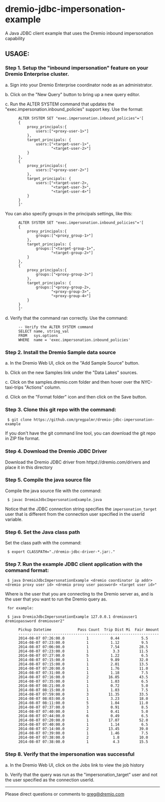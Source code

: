 # dremio-jdbc-impersonation-example

A Java JDBC client example that uses the Dremio inbound impersonation capability

## USAGE:

### Step 1. Setup the "inbound impersonation" feature on your Dremio Enterprise cluster.

  a. Sign into your Dremio Enterprise coordinator node as an administrator.

  b. Click on the "New Query" button to bring up a new query editor.

  c. Run the ALTER SYSTEM command that updates the "exec.impersonation.inbound_policies" support key. Use the format:

          ALTER SYSTEM SET "exec.impersonation.inbound_policies"='[
          {
              proxy_principals:{
                  users:["<proxy-user-1>"]
              },
              target_principals: {
                  users:["<target-user-1>",
                         "<target-user-2>"]
              }
          },
          {    
              proxy_principals:{
                  users:["<proxy-user-2>"]
              },
              target_principals: {
                  users:["<target-user-2>,
                         "<target-user-3>",
                         "<target-user-4>"]
              }
          }
          ]'

  You can also specify groups in the principals settings, like this:

          ALTER SYSTEM SET "exec.impersonation.inbound_policies"='[
          {
              proxy_principals:{
                  groups:["<proxy_group-1>"]
              },
              target_principals: {
                  groups:["<target-group-1>",
                         "<target-group-2>"]
              }
          },
          {    
              proxy_principals:{
                  groups:["<proxy-group-2>"]
              },
              target_principals: {
                  groups:["<proxy-group-2>,
                         "<proxy-group-3>",
                         "<proxy-group-4>"]
              }
          }
          ]'

  d. Verify that the command ran correctly. Use the command:

          -- Verify the ALTER SYSTEM command
          SELECT name, string_val 
          FROM   sys.options 
          WHERE  name = 'exec.impersonation.inbound_policies'

### Step 2. Install the Dremio Sample data source

 a. In the Dremio Web UI, click on the "Add Sample Source" button.

 b. Click on the new Samples link under the "Data Lakes" sources.

 c. Click on the samples.dremio.com folder and then hover over the NYC-taxi-trips "Actions" column.

 d. Click on the "Format folder" icon and then click on the Save button.

### Step 3. Clone this git repo with the command:

     $ git clone https://github.com/gregpalmr/dremio-jdbc-impersonation-example

If you don't have the git command line tool, you can download the git repo in ZIP file format.

### Step 4. Download the Dremio JDBC Driver

Download the Dremio JDBC driver from httpd://dremio.com/drivers and place it in this directory

### Step 5. Compile the java source file

Compile the java source file  with the command:

     $ javac DremioJdbcImpersonationExample.java

Notice that the JDBC connection string specifies the `impersonation_target` user that is different from the connection user specified in the userId variable.

### Step 6. Set the Java class path

Set the class path  with the command:

     $ export CLASSPATH="./dremio-jdbc-driver-*.jar:."

### Step 7. Run the example JDBC client application with the command format:

     $ java DremioJdbcImpersonationExample <dremio coordinator ip addr> <dremio proxy user id> <dremio proxy user password> <target user id>"

Where <dremio proxy user id> is the user that you are connecting to the Dremio server as, and <target user id> is the user that you want to run the Dremio query as.

     for example:

     $ java DremioJdbcImpersonationExample 127.0.0.1 dremiouser1 dremiopassword dremiouser2"

          Pickup Datetime            Pass Count  Trip Dist Mi  Fair Amount
          ----------------------------------------------------------------
          2014-08-07 07:26:00.0          1          0.44          5.5
          2014-08-07 07:23:00.0          1          1.12          9.5
          2014-08-07 07:06:00.0          1          7.54         28.5
          2014-08-07 07:23:00.0          1           3.3         11.5
          2014-08-07 07:27:00.0          5          1.22          6.5
          2014-08-07 07:15:00.0          1          9.89         32.0
          2014-08-07 07:15:00.0          1          2.01         13.5
          2014-08-07 07:20:00.0          1          1.76         11.0
          2014-08-07 07:31:00.0          1          1.18          7.5
          2014-08-07 07:16:00.0          2         16.05         43.5
          2014-08-07 07:35:00.0          1          1.03          6.5
          2014-08-07 08:21:00.0          1          0.72          5.0
          2014-08-07 08:15:00.0          1          1.03          7.5
          2014-08-07 07:59:00.0          3         11.35         33.5
          2014-08-07 08:03:00.0          1          3.23         18.0
          2014-08-07 08:11:00.0          5          1.04         11.0
          2014-08-07 07:37:00.0          3          0.91          8.5
          2014-08-07 07:40:00.0          1          0.41          5.0
          2014-08-07 07:44:00.0          6          0.49          6.5
          2014-08-07 07:20:00.0          1         17.07         52.0
          2014-08-07 07:40:00.0          1          1.14          6.5
          2014-08-07 07:14:00.0          2         13.45         39.0
          2014-08-07 07:39:00.0          1          1.46          7.5
          2014-08-07 07:38:00.0          2           1.8         10.0
          2014-08-07 07:38:00.0          1           4.3         15.5

### Step 8. Verify that the impersonation was successful

a. In the Dremio Web UI, click on the Jobs link to view the job history

b. Verify that the query was run as the "impersonation_target" user and not the user specified as the connection userId.

---

Please direct questions or comments to greg@dremio.com

